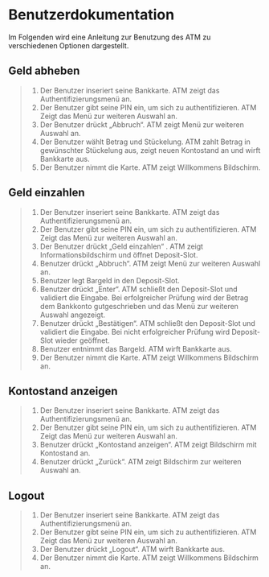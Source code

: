# Benutzerdokumentation

Im Folgenden wird eine Anleitung zur Benutzung des ATM zu verschiedenen Optionen dargestellt.

## Geld abheben

> 1. Der Benutzer inseriert seine Bankkarte. ATM zeigt das Authentifizierungsmenü an.
> 2. Der Benutzer gibt seine PIN ein, um sich zu authentifizieren. ATM Zeigt das Menü zur weiteren Auswahl an.
> 3. Der Benutzer drückt „Abbruch“. ATM zeigt Menü zur weiteren Auswahl an.
> 4. Der Benutzer wählt Betrag und Stückelung. ATM zahlt Betrag in gewünschter Stückelung aus, zeigt neuen Kontostand an und wirft Bankkarte aus.
> 5. Der Benutzer nimmt die Karte. ATM zeigt Willkommens Bildschirm.

## Geld einzahlen

> 1. Der Benutzer inseriert seine Bankkarte. ATM zeigt das Authentifizierungsmenü an.
> 2. Der Benutzer gibt seine PIN ein, um sich zu authentifizieren. ATM Zeigt das Menü zur weiteren Auswahl an.
> 3. Der Benutzer drückt „Geld einzahlen“ . ATM zeigt Informationsbildschirm und öffnet Deposit-Slot.
> 4. Benutzer drückt „Abbruch“. ATM zeigt Menü zur weiteren Auswahl an.
> 5. Benutzer legt Bargeld in den Deposit-Slot.
> 6. Benutzer drückt „Enter“. ATM schließt den Deposit-Slot und validiert die Eingabe. Bei erfolgreicher Prüfung wird der Betrag dem Bankkonto gutgeschrieben und das Menü zur weiteren Auswahl angezeigt.
> 7. Benutzer drückt „Bestätigen“. ATM schließt den Deposit-Slot und validiert die Eingabe. Bei nicht erfolgreicher Prüfung wird Deposit-Slot wieder geöffnet.
> 8. Benutzer entnimmt das Bargeld. ATM wirft Bankkarte aus.
> 9. Der Benutzer nimmt die Karte. ATM zeigt Willkommens Bildschirm an.

## Kontostand anzeigen

> 1. Der Benutzer inseriert seine Bankkarte. ATM zeigt das Authentifizierungsmenü an.
> 2. Der Benutzer gibt seine PIN ein, um sich zu authentifizieren. ATM Zeigt das Menü zur weiteren Auswahl an.
> 3. Benutzer drückt „Kontostand anzeigen“. ATM zeigt Bildschirm mit Kontostand an.
> 4. Benutzer drückt „Zurück“. ATM zeigt Bildschirm zur weiteren Auswahl an.

## Logout

> 1. Der Benutzer inseriert seine Bankkarte. ATM zeigt das Authentifizierungsmenü an.
> 2. Der Benutzer gibt seine PIN ein, um sich zu authentifizieren. ATM Zeigt das Menü zur weiteren Auswahl an.
> 3. Der Benutzer drückt „Logout“. ATM wirft Bankkarte aus.
> 4. Der Benutzer nimmt die Karte. ATM zeigt Willkommens Bildschirm an.
